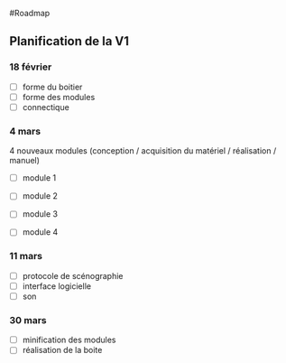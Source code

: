 #Roadmap

## Planification de la V1

### 18 février
- [ ] forme du boitier
- [ ] forme des modules
- [ ] connectique

### 4 mars
4 nouveaux modules (conception / acquisition du matériel / réalisation / manuel)
- [ ] module 1
- [ ] module 2
- [ ] module 3
- [ ] module 4


### 11 mars
- [ ] protocole de scénographie
- [ ] interface logicielle
- [ ] son

### 30 mars
- [ ] minification des modules
- [ ] réalisation de la boite

